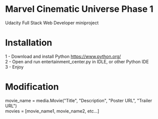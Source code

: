 # Marvel Cinematic Universe Phase 1
Udacity Full Stack Web Developer miniproject

# Installation
1 - Download and install Python https://www.python.org/ <br />
2 - Open and run entertainment_center.py in IDLE, or other Python IDE <br />
3 - Enjoy

# Modification
movie_name = media.Movie("Title", "Description", "Poster URL", "Trailer URL") <br />
movies = [movie_name1, movie_name2, etc...]
